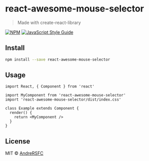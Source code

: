 # react-awesome-mouse-selector

> Made with create-react-library

[![NPM](https://img.shields.io/npm/v/react-awesome-mouse-selector.svg)](https://www.npmjs.com/package/react-awesome-mouse-selector) [![JavaScript Style Guide](https://img.shields.io/badge/code_style-standard-brightgreen.svg)](https://standardjs.com)

## Install

```bash
npm install --save react-awesome-mouse-selector
```

## Usage

```tsx
import React, { Component } from 'react'

import MyComponent from 'react-awesome-mouse-selector'
import 'react-awesome-mouse-selector/dist/index.css'

class Example extends Component {
  render() {
    return <MyComponent />
  }
}
```

## License

MIT © [AndreRSFC](https://github.com/AndreRSFC)
